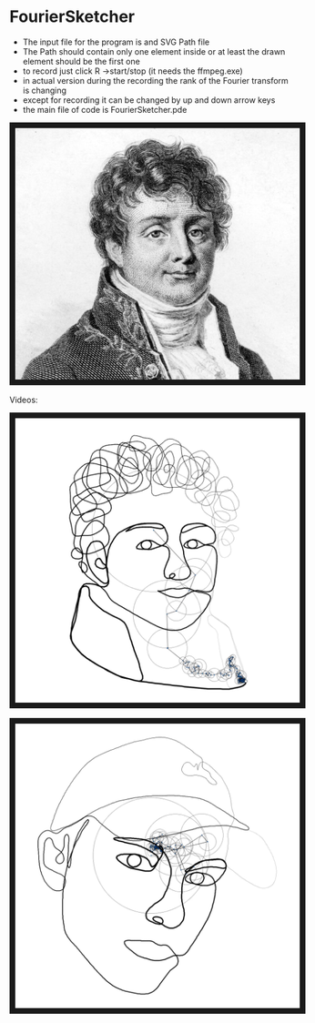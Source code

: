 # FourierSketcher

* The input file for the program is and SVG Path file
* The Path should contain only one element inside or at least the drawn element should be the first one
* to record just click R ->start/stop (it needs the ffmpeg.exe)
* in actual version during the recording the rank of the Fourier transform is changing
* except for recording it can be changed by up and down arrow keys
* the main file of code is FourierSketcher.pde


<img src=/img/JosephFourier.png alt="Joseph Fourier" width="500" border="10" />


Videos:

[<img src=/img/Fourier.png alt="Fourier" width="500" border="10" />](http://www.youtube.com/watch?v=uAiydEJMLdY "Fourier")

[<img src=/img/Me.png alt="Joseph Fourier" width="500" border="10" />](http://www.youtube.com/watch?v=b1vIPNdie4k "Me")
